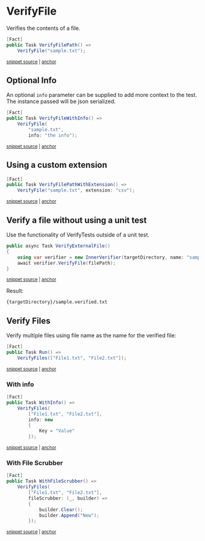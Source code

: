 <!--
GENERATED FILE - DO NOT EDIT
This file was generated by [MarkdownSnippets](https://github.com/SimonCropp/MarkdownSnippets).
Source File: /docs/mdsource/verify-file.source.md
To change this file edit the source file and then run MarkdownSnippets.
-->

# VerifyFile

Verifies the contents of a file.

<!-- snippet: VerifyFile -->
<a id='snippet-VerifyFile'></a>
```cs
[Fact]
public Task VerifyFilePath() =>
    VerifyFile("sample.txt");
```
<sup><a href='/src/Verify.Tests/StreamTests.cs#L188-L194' title='Snippet source file'>snippet source</a> | <a href='#snippet-VerifyFile' title='Start of snippet'>anchor</a></sup>
<!-- endSnippet -->


## Optional Info

An optional `info` parameter can be supplied to add more context to the test. The instance passed will be json serialized.

<!-- snippet: VerifyFileWithInfo -->
<a id='snippet-VerifyFileWithInfo'></a>
```cs
[Fact]
public Task VerifyFileWithInfo() =>
    VerifyFile(
        "sample.txt",
        info: "the info");
```
<sup><a href='/src/Verify.Tests/StreamTests.cs#L214-L222' title='Snippet source file'>snippet source</a> | <a href='#snippet-VerifyFileWithInfo' title='Start of snippet'>anchor</a></sup>
<!-- endSnippet -->


## Using a custom extension

<!-- snippet: VerifyFileExtension -->
<a id='snippet-VerifyFileExtension'></a>
```cs
[Fact]
public Task VerifyFilePathWithExtension() =>
    VerifyFile("sample.txt", extension: "csv");
```
<sup><a href='/src/Verify.Tests/StreamTests.cs#L196-L202' title='Snippet source file'>snippet source</a> | <a href='#snippet-VerifyFileExtension' title='Start of snippet'>anchor</a></sup>
<!-- endSnippet -->


## Verify a file without using a unit test

Use the functionality of VerifyTests outside of a unit test.

<!-- snippet: VerifyFileWithoutUnitTest -->
<a id='snippet-VerifyFileWithoutUnitTest'></a>
```cs
public async Task VerifyExternalFile()
{
    using var verifier = new InnerVerifier(targetDirectory, name: "sample");
    await verifier.VerifyFile(filePath);
}
```
<sup><a href='/src/Verify.Tests/InnerVerifyTests/InnerVerifyTests.cs#L17-L25' title='Snippet source file'>snippet source</a> | <a href='#snippet-VerifyFileWithoutUnitTest' title='Start of snippet'>anchor</a></sup>
<!-- endSnippet -->

Result:

```
{targetDirectory}/sample.verified.txt
```


## Verify Files

Verify multiple files using file name as the name for the verified file:

<!-- snippet: VerifyFiles -->
<a id='snippet-VerifyFiles'></a>
```cs
[Fact]
public Task Run() =>
    VerifyFiles(["File1.txt", "File2.txt"]);
```
<sup><a href='/src/Verify.Xunit.Tests/VerifyFilesTests.cs#L3-L9' title='Snippet source file'>snippet source</a> | <a href='#snippet-VerifyFiles' title='Start of snippet'>anchor</a></sup>
<!-- endSnippet -->


### With info

<!-- snippet: VerifyFilesWithInfo -->
<a id='snippet-VerifyFilesWithInfo'></a>
```cs
[Fact]
public Task WithInfo() =>
    VerifyFiles(
        ["File1.txt", "File2.txt"],
        info: new
        {
            Key = "Value"
        });
```
<sup><a href='/src/Verify.Xunit.Tests/VerifyFilesTests.cs#L11-L22' title='Snippet source file'>snippet source</a> | <a href='#snippet-VerifyFilesWithInfo' title='Start of snippet'>anchor</a></sup>
<!-- endSnippet -->


### With File Scrubber

<!-- snippet: VerifyFilesWithFileScrubber -->
<a id='snippet-VerifyFilesWithFileScrubber'></a>
```cs
[Fact]
public Task WithFileScrubber() =>
    VerifyFiles(
        ["File1.txt", "File2.txt"],
        fileScrubber: (_, builder) =>
        {
            builder.Clear();
            builder.Append("New");
        });
```
<sup><a href='/src/Verify.Xunit.Tests/VerifyFilesTests.cs#L24-L36' title='Snippet source file'>snippet source</a> | <a href='#snippet-VerifyFilesWithFileScrubber' title='Start of snippet'>anchor</a></sup>
<!-- endSnippet -->
